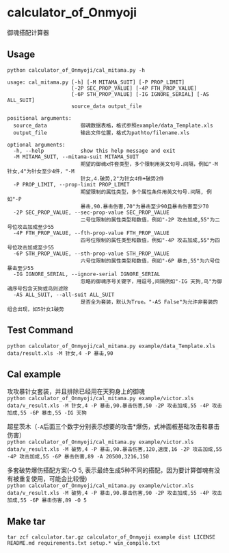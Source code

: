 # calculator\_of\_Onmyoji

御魂搭配计算器

## Usage

```python calculator_of_Onmyoji/cal_mitama.py -h```

```
usage: cal_mitama.py [-h] [-M MITAMA_SUIT] [-P PROP_LIMIT]
                     [-2P SEC_PROP_VALUE] [-4P FTH_PROP_VALUE]
                     [-6P STH_PROP_VALUE] [-IG IGNORE_SERIAL] [-AS ALL_SUIT]
                     source_data output_file

positional arguments:
  source_data           御魂数据表格，格式参照example/data_Template.xls
  output_file           输出文件位置，格式为pathto/filename.xls

optional arguments:
  -h, --help            show this help message and exit
  -M MITAMA_SUIT, --mitama-suit MITAMA_SUIT
                        期望的御魂x件套类型，多个限制用英文句号.间隔，例如"-M 针女,4"为针女至少4件，"-M
                        针女,4.破势,2"为针女4件+破势2件
  -P PROP_LIMIT, --prop-limit PROP_LIMIT
                        期望限制的属性类型，多个属性条件用英文句号.间隔, 例如"-P
                        暴击,90.暴击伤害,70"为暴击至少90且暴击伤害至少70
  -2P SEC_PROP_VALUE, --sec-prop-value SEC_PROP_VALUE
                        二号位限制的属性类型和数值，例如"-2P 攻击加成,55"为二号位攻击加成至少55
  -4P FTH_PROP_VALUE, --fth-prop-value FTH_PROP_VALUE
                        四号位限制的属性类型和数值，例如"-4P 攻击加成,55"为四号位攻击加成至少55
  -6P STH_PROP_VALUE, --sth-prop-value STH_PROP_VALUE
                        六号位限制的属性类型和数值，例如"-6P 暴击,55"为六号位暴击至少55
  -IG IGNORE_SERIAL, --ignore-serial IGNORE_SERIAL
                        忽略的御魂序号关键字，用逗号,间隔例如"-IG 天狗,鸟"为御魂序号包含天狗或鸟则滤除
  -AS ALL_SUIT, --all-suit ALL_SUIT
                        是否全为套装，默认为True。"-AS False"为允许非套装的组合出现，如5针女1破势
```

## Test Command
```python calculator_of_Onmyoji/cal_mitama.py example/data_Template.xls data/result.xls -M 针女,4 -P 暴击,90```

## Cal example
攻攻暴针女套装，并且排除已经用在天狗身上的御魂  
```python calculator_of_Onmyoji/cal_mitama.py example/victor.xls data/v_result.xls -M 针女,4 -P 暴击,90.暴击伤害,50 -2P 攻击加成,55 -4P 攻击加成,55 -6P 暴击,55 -IG 天狗```

超星茨木（``-A``后面三个数字分别表示想要的攻击*爆伤，式神面板基础攻击和暴击伤害）  
```python calculator_of_Onmyoji/cal_mitama.py example/victor.xls data/v_result.xls -M 破势,4 -P 暴击,90.暴击伤害,120,速度,16 -2P 攻击加成,55 -4P 攻击加成,55 -6P 暴击伤害,89 -A 20500,3216,150```

多套破势爆伤搭配方案(-O 5, 表示最终生成5种不同的搭配，因为要计算御魂有没有被重复使用，可能会比较慢)  
```python calculator_of_Onmyoji/cal_mitama.py example/victor.xls data/v_result.xls -M 破势,4 -P 暴击,90.暴击伤害,90 -2P 攻击加成,55 -4P 攻击加成,55 -6P 暴击伤害,89 -O 5```



## Make tar
```tar zcf calculator.tar.gz calculator_of_Onmyoji example dist LICENSE README.md requirements.txt setup.* win_compile.txt```
